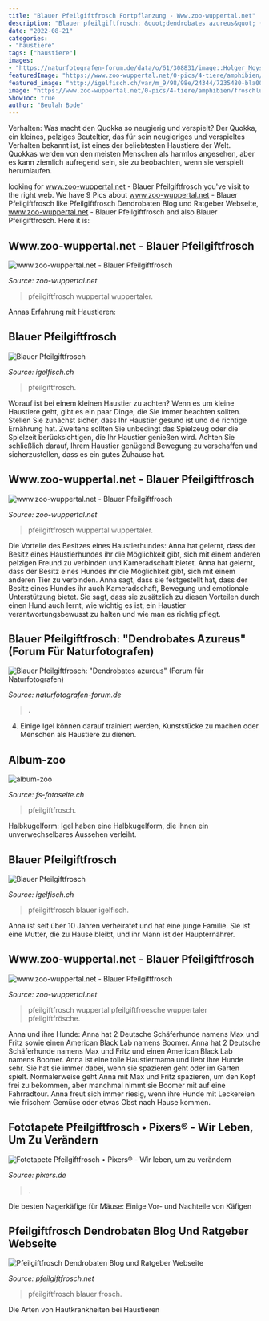 ```yaml
---
title: "Blauer Pfeilgiftfrosch Fortpflanzung - Www.zoo-wuppertal.net"
description: "Blauer pfeilgiftfrosch: &quot;dendrobates azureus&quot; (forum für naturfotografen)"
date: "2022-08-21"
categories:
- "haustiere"
tags: ["haustiere"]
images:
- "https://naturfotografen-forum.de/data/o/61/308831/image::Holger_Moysich_azureus_blauer_dendrobates_pfeilgiftfrosch.jpg"
featuredImage: "https://www.zoo-wuppertal.net/0-pics/4-tiere/amphibien/froschlurche/baumsteigerfroesche/blauer-pfeilgiftfrosch/2014/20140316/20140316-220-blauer-pfeilgiftfrosch.jpg"
featured_image: "http://igelfisch.ch/var/m_9/98/98e/24344/7235480-bla003.jpg"
image: "https://www.zoo-wuppertal.net/0-pics/4-tiere/amphibien/froschlurche/baumsteigerfroesche/blauer-pfeilgiftfrosch/2013/20131214/20131214-040-blaue-pfeilgiftfroesche+.jpg"
ShowToc: true
author: "Beulah Bode"
---
```



Verhalten: Was macht den Quokka so neugierig und verspielt?
Der Quokka, ein kleines, pelziges Beuteltier, das für sein neugieriges und verspieltes Verhalten bekannt ist, ist eines der beliebtesten Haustiere der Welt. Quokkas werden von den meisten Menschen als harmlos angesehen, aber es kann ziemlich aufregend sein, sie zu beobachten, wenn sie verspielt herumlaufen.

	

		
looking for www.zoo-wuppertal.net - Blauer Pfeilgiftfrosch you've visit to the right web. We have 9 Pics about www.zoo-wuppertal.net - Blauer Pfeilgiftfrosch like Pfeilgiftfrosch Dendrobaten Blog und Ratgeber Webseite, www.zoo-wuppertal.net - Blauer Pfeilgiftfrosch and also Blauer Pfeilgiftfrosch. Here it is:
		
    
## Www.zoo-wuppertal.net - Blauer Pfeilgiftfrosch

<img loading=lazy src="http://www.zoo-wuppertal.net/0-pics/4-tiere/amphibien/froschlurche/baumsteigerfroesche/blauer-pfeilgiftfrosch/2008/k0314-blauer-pfeilgiftfrosch.jpg" onerror="this.onerror=null;this.src='https://tse1.mm.bing.net/th?id=OIP.QubafhN66Yd1mokypYEPWwHaGF&amp;pid=15.1';" alt="www.zoo-wuppertal.net - Blauer Pfeilgiftfrosch">

_Source: zoo-wuppertal.net_

>pfeilgiftfrosch wuppertal wuppertaler. 

	

Annas Erfahrung mit Haustieren:

    
## Blauer Pfeilgiftfrosch

<img loading=lazy src="https://www.igelfisch.ch/var/m_9/98/98e/24344/7770099-bla050.w1024.jpg" onerror="this.onerror=null;this.src='https://tse3.mm.bing.net/th?id=OIP.wl1qclLpMMRq1Si9DKiDqgHaE7&amp;pid=15.1';" alt="Blauer Pfeilgiftfrosch">

_Source: igelfisch.ch_

>pfeilgiftfrosch. 

	

Worauf ist bei einem kleinen Haustier zu achten?
Wenn es um kleine Haustiere geht, gibt es ein paar Dinge, die Sie immer beachten sollten. Stellen Sie zunächst sicher, dass Ihr Haustier gesund ist und die richtige Ernährung hat. Zweitens sollten Sie unbedingt das Spielzeug oder die Spielzeit berücksichtigen, die Ihr Haustier genießen wird. Achten Sie schließlich darauf, Ihrem Haustier genügend Bewegung zu verschaffen und sicherzustellen, dass es ein gutes Zuhause hat.

    
## Www.zoo-wuppertal.net - Blauer Pfeilgiftfrosch

<img loading=lazy src="https://www.zoo-wuppertal.net/0-pics/4-tiere/amphibien/froschlurche/baumsteigerfroesche/blauer-pfeilgiftfrosch/2014/20140316/20140316-220-blauer-pfeilgiftfrosch.jpg" onerror="this.onerror=null;this.src='https://tse4.mm.bing.net/th?id=OIP.vLm8UzStjOTTYPcN78lePwHaFj&amp;pid=15.1';" alt="www.zoo-wuppertal.net - Blauer Pfeilgiftfrosch">

_Source: zoo-wuppertal.net_

>pfeilgiftfrosch wuppertal wuppertaler. 

	

Die Vorteile des Besitzes eines Haustierhundes: Anna hat gelernt, dass der Besitz eines Haustierhundes ihr die Möglichkeit gibt, sich mit einem anderen pelzigen Freund zu verbinden und Kameradschaft bietet.
Anna hat gelernt, dass der Besitz eines Hundes ihr die Möglichkeit gibt, sich mit einem anderen Tier zu verbinden. Anna sagt, dass sie festgestellt hat, dass der Besitz eines Hundes ihr auch Kameradschaft, Bewegung und emotionale Unterstützung bietet. Sie sagt, dass sie zusätzlich zu diesen Vorteilen durch einen Hund auch lernt, wie wichtig es ist, ein Haustier verantwortungsbewusst zu halten und wie man es richtig pflegt.

    
## Blauer Pfeilgiftfrosch: &quot;Dendrobates Azureus&quot; (Forum Für Naturfotografen)

<img loading=lazy src="https://naturfotografen-forum.de/data/o/61/308831/image::Holger_Moysich_azureus_blauer_dendrobates_pfeilgiftfrosch.jpg" onerror="this.onerror=null;this.src='https://tse3.mm.bing.net/th?id=OIP.0NMEcLNslojiSb8vY9eNGAHaE9&amp;pid=15.1';" alt="Blauer Pfeilgiftfrosch: &quot;Dendrobates azureus&quot; (Forum für Naturfotografen)">

_Source: naturfotografen-forum.de_

>. 

	

4. Einige Igel können darauf trainiert werden, Kunststücke zu machen oder Menschen als Haustiere zu dienen.

    
## Album-zoo

<img loading=lazy src="https://www.fs-fotoseite.ch/album-zoo/Zoo 2017/slides/DSC_2999-2.jpg" onerror="this.onerror=null;this.src='https://tse4.mm.bing.net/th?id=OIP.z4riV_XWkhSaMad8Gcd95wHaE-&amp;pid=15.1';" alt="album-zoo">

_Source: fs-fotoseite.ch_

>pfeilgiftfrosch. 

	

Halbkugelform: Igel haben eine Halbkugelform, die ihnen ein unverwechselbares Aussehen verleiht.

    
## Blauer Pfeilgiftfrosch

<img loading=lazy src="http://igelfisch.ch/var/m_9/98/98e/24344/7235480-bla003.jpg" onerror="this.onerror=null;this.src='https://tse2.mm.bing.net/th?id=OIP.Yd7L2awRf-khmDwWuzU3tQHaE8&amp;pid=15.1';" alt="Blauer Pfeilgiftfrosch">

_Source: igelfisch.ch_

>pfeilgiftfrosch blauer igelfisch. 

	

Anna ist seit über 10 Jahren verheiratet und hat eine junge Familie. Sie ist eine Mutter, die zu Hause bleibt, und ihr Mann ist der Haupternährer.

    
## Www.zoo-wuppertal.net - Blauer Pfeilgiftfrosch

<img loading=lazy src="https://www.zoo-wuppertal.net/0-pics/4-tiere/amphibien/froschlurche/baumsteigerfroesche/blauer-pfeilgiftfrosch/2013/20131214/20131214-040-blaue-pfeilgiftfroesche+.jpg" onerror="this.onerror=null;this.src='https://tse1.mm.bing.net/th?id=OIP.bbTgiYiHmDb7yjL494EZBwHaHa&amp;pid=15.1';" alt="www.zoo-wuppertal.net - Blauer Pfeilgiftfrosch">

_Source: zoo-wuppertal.net_

>pfeilgiftfrosch wuppertal pfeilgiftfroesche wuppertaler pfeilgiftfrösche. 

	

Anna und ihre Hunde: Anna hat 2 Deutsche Schäferhunde namens Max und Fritz sowie einen American Black Lab namens Boomer.
Anna hat 2 Deutsche Schäferhunde namens Max und Fritz und einen American Black Lab namens Boomer. Anna ist eine tolle Haustiermama und liebt ihre Hunde sehr. Sie hat sie immer dabei, wenn sie spazieren geht oder im Garten spielt. Normalerweise geht Anna mit Max und Fritz spazieren, um den Kopf frei zu bekommen, aber manchmal nimmt sie Boomer mit auf eine Fahrradtour. Anna freut sich immer riesig, wenn ihre Hunde mit Leckereien wie frischem Gemüse oder etwas Obst nach Hause kommen.

    
## Fototapete Pfeilgiftfrosch • Pixers® - Wir Leben, Um Zu Verändern

<img loading=lazy src="https://img.pixers.pics/pho_wat(s3:700/FO/34/45/51/84/700_FO34455184_b8ca2f06f1e2dd8bcf940847a0faec17.jpg,700,467,cms:2018/10/5bd1b6b8d04b8_220x50-watermark.png,over,480,417,jpg)/fototapeten-pfeilgiftfrosch.jpg.jpg" onerror="this.onerror=null;this.src='https://tse1.mm.bing.net/th?id=OIP.mgeUIx7oWyiTfCLKfAYAXgHaE8&amp;pid=15.1';" alt="Fototapete Pfeilgiftfrosch • Pixers® - Wir leben, um zu verändern">

_Source: pixers.de_

>. 

	

Die besten Nagerkäfige für Mäuse: Einige Vor- und Nachteile von Käfigen

    
## Pfeilgiftfrosch Dendrobaten Blog Und Ratgeber Webseite

<img loading=lazy src="https://www.pfeilgiftfrosch.net/wp-content/uploads/2017/08/blauer-frosch.jpg" onerror="this.onerror=null;this.src='https://tse1.mm.bing.net/th?id=OIP.zEi4y5vVi9lggOfwCGQd4gHaE7&amp;pid=15.1';" alt="Pfeilgiftfrosch Dendrobaten Blog und Ratgeber Webseite">

_Source: pfeilgiftfrosch.net_

>pfeilgiftfrosch blauer frosch. 

	

Die Arten von Hautkrankheiten bei Haustieren


